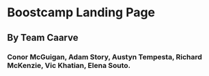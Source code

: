 # Boostcamp Landing Page

## By Team Caarve

### Conor McGuigan, Adam Story, Austyn Tempesta, Richard McKenzie, Vic Khatian, Elena Souto.
